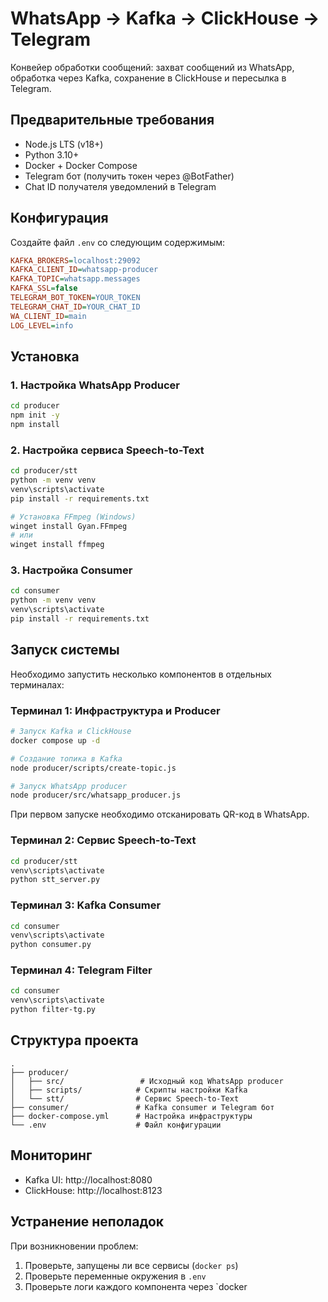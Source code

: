 # WhatsApp → Kafka → ClickHouse → Telegram

Конвейер обработки сообщений: захват сообщений из WhatsApp, обработка через Kafka, сохранение в ClickHouse и пересылка в Telegram.

## Предварительные требования

- Node.js LTS (v18+)
- Python 3.10+
- Docker + Docker Compose
- Telegram бот (получить токен через @BotFather)
- Chat ID получателя уведомлений в Telegram

## Конфигурация

Создайте файл `.env` со следующим содержимым:

```ini
KAFKA_BROKERS=localhost:29092
KAFKA_CLIENT_ID=whatsapp-producer
KAFKA_TOPIC=whatsapp.messages
KAFKA_SSL=false
TELEGRAM_BOT_TOKEN=YOUR_TOKEN
TELEGRAM_CHAT_ID=YOUR_CHAT_ID
WA_CLIENT_ID=main
LOG_LEVEL=info
```

## Установка

### 1. Настройка WhatsApp Producer
```bash
cd producer
npm init -y
npm install
```

### 2. Настройка сервиса Speech-to-Text
```bash
cd producer/stt
python -m venv venv
venv\scripts\activate
pip install -r requirements.txt

# Установка FFmpeg (Windows)
winget install Gyan.FFmpeg
# или
winget install ffmpeg
```

### 3. Настройка Consumer
```bash
cd consumer
python -m venv venv
venv\scripts\activate
pip install -r requirements.txt
```

## Запуск системы

Необходимо запустить несколько компонентов в отдельных терминалах:

### Терминал 1: Инфраструктура и Producer
```bash
# Запуск Kafka и ClickHouse
docker compose up -d

# Создание топика в Kafka
node producer/scripts/create-topic.js

# Запуск WhatsApp producer
node producer/src/whatsapp_producer.js
```
При первом запуске необходимо отсканировать QR-код в WhatsApp.

### Терминал 2: Сервис Speech-to-Text
```bash
cd producer/stt
venv\scripts\activate
python stt_server.py
```

### Терминал 3: Kafka Consumer
```bash
cd consumer
venv\scripts\activate
python consumer.py
```

### Терминал 4: Telegram Filter
```bash
cd consumer
venv\scripts\activate
python filter-tg.py
```

## Структура проекта

```
.
├── producer/
│   ├── src/                 # Исходный код WhatsApp producer
│   ├── scripts/            # Скрипты настройки Kafka
│   └── stt/                # Сервис Speech-to-Text
├── consumer/               # Kafka consumer и Telegram бот
├── docker-compose.yml      # Настройка инфраструктуры
└── .env                    # Файл конфигурации
```

## Мониторинг

- Kafka UI: http://localhost:8080
- ClickHouse: http://localhost:8123

## Устранение неполадок

При возникновении проблем:
1. Проверьте, запущены ли все сервисы (`docker ps`)
2. Проверьте переменные окружения в `.env`
3. Проверьте логи каждого компонента через `docker
